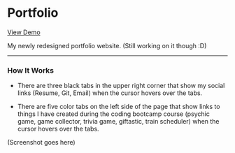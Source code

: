 # Portfolio

[View Demo](https://www.charlenerigby.com/)

My newly redesigned portfolio website.
(Still working on it though :D)

- - - -

### How It Works

  * There are three black tabs in the upper right corner that show my social links (Resume, Git, Email) when the cursor hovers over the tabs.

  * There are five color tabs on the left side of the page that show links to things I have created during the coding bootcamp course (psychic game, game collector, trivia game, giftastic, train scheduler) when the cursor hovers over the tabs.
  
  (Screenshot goes here)
